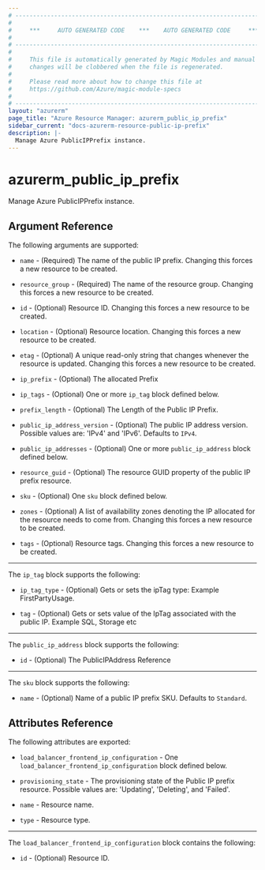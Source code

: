 ```yaml
---
# ----------------------------------------------------------------------------
#
#     ***     AUTO GENERATED CODE    ***    AUTO GENERATED CODE     ***
#
# ----------------------------------------------------------------------------
#
#     This file is automatically generated by Magic Modules and manual
#     changes will be clobbered when the file is regenerated.
#
#     Please read more about how to change this file at
#     https://github.com/Azure/magic-module-specs
#
# ----------------------------------------------------------------------------
layout: "azurerm"
page_title: "Azure Resource Manager: azurerm_public_ip_prefix"
sidebar_current: "docs-azurerm-resource-public-ip-prefix"
description: |-
  Manage Azure PublicIPPrefix instance.
---
```


# azurerm_public_ip_prefix

Manage Azure PublicIPPrefix instance.


## Argument Reference

The following arguments are supported:

* `name` - (Required) The name of the public IP prefix. Changing this forces a new resource to be created.

* `resource_group` - (Required) The name of the resource group. Changing this forces a new resource to be created.

* `id` - (Optional) Resource ID. Changing this forces a new resource to be created.

* `location` - (Optional) Resource location. Changing this forces a new resource to be created.

* `etag` - (Optional) A unique read-only string that changes whenever the resource is updated. Changing this forces a new resource to be created.

* `ip_prefix` - (Optional) The allocated Prefix

* `ip_tags` - (Optional) One or more `ip_tag` block defined below.

* `prefix_length` - (Optional) The Length of the Public IP Prefix.

* `public_ip_address_version` - (Optional) The public IP address version. Possible values are: 'IPv4' and 'IPv6'. Defaults to `IPv4`.

* `public_ip_addresses` - (Optional) One or more `public_ip_address` block defined below.

* `resource_guid` - (Optional) The resource GUID property of the public IP prefix resource.

* `sku` - (Optional) One `sku` block defined below.

* `zones` - (Optional) A list of availability zones denoting the IP allocated for the resource needs to come from. Changing this forces a new resource to be created.

* `tags` - (Optional) Resource tags. Changing this forces a new resource to be created.

---

The `ip_tag` block supports the following:

* `ip_tag_type` - (Optional) Gets or sets the ipTag type: Example FirstPartyUsage.

* `tag` - (Optional) Gets or sets value of the IpTag associated with the public IP. Example SQL, Storage etc

---

The `public_ip_address` block supports the following:

* `id` - (Optional) The PublicIPAddress Reference

---

The `sku` block supports the following:

* `name` - (Optional) Name of a public IP prefix SKU. Defaults to `Standard`.

## Attributes Reference

The following attributes are exported:

* `load_balancer_frontend_ip_configuration` - One `load_balancer_frontend_ip_configuration` block defined below.

* `provisioning_state` - The provisioning state of the Public IP prefix resource. Possible values are: 'Updating', 'Deleting', and 'Failed'.

* `name` - Resource name.

* `type` - Resource type.


---

The `load_balancer_frontend_ip_configuration` block contains the following:

* `id` - (Optional) Resource ID.
